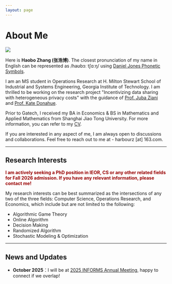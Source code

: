 ```yaml
---
layout: page
---
```


# About Me

<img src="https://harbourz.github.io/haobozhang.jpg" class="floatpic">

Here is **Haobo Zhang (张浩博)**. The closest pronunciation of my name in English can be represented as /haʊbɔː tʃɑːŋ/ using [Daniel Jones Phonetic Symbols](https://dictionary.cambridge.org/help/phonetics.html).<br>

I am an MS student in Operations Research at H. Milton Stewart School of Industrial and Systems Engineering, Georgia Institute of Technology. I am thrilled to be working on the research project "Incentivizing data sharing with heterogeneous privacy costs" with the guidance of [Prof. Juba Ziani](https://sites.gatech.edu/juba-ziani/) and [Prof. Kate Donahue](https://www.katedonahue.me/). 

Prior to Gatech, I received my BA in Economics & BS in Mathematics and Applied Mathematics from Shanghai Jiao Tong University. For more information, you can refer to my [CV](https://harbourz.github.io/file/CV_HaoboZHANG.pdf).

If you are interested in any aspect of me, I am always open to discussions and collaborations. Feel free to reach out to me at - harbourz [at] 163.com.

---

## Research Interests

**<font color="#990000">I am actively seeking a PhD position in IEOR, CS or any other related fields for Fall 2026 admission. If you have any relevant information, please contact me!</font>**

My research interests can be best summarized as the intersections of any two of the three fields: Computer Science, Operations Research, and Economics, which include but are not limited to the following:

- Algorithmic Game Theory
- Online Algorithm
- Decision Making
- Randomized Algorithm
- Stochastic Modeling & Optimization

---

## News and Updates

- **October 2025**：I will be at [2025 INFORMS Annual Meeting](https://meetings.informs.org/wordpress/annual/), happy to connect if we overlap!


<!-- <blockquote class="twitter-tweet"><p lang="en" dir="ltr">Thrilled to be an AAAI-UC Scholar at <a href="https://twitter.com/hashtag/AAAI24?src=hash&amp;ref_src=twsrc%5Etfw">#AAAI24</a>, thanks to <a href="https://twitter.com/hashtag/AAAI?src=hash&amp;ref_src=twsrc%5Etfw">#AAAI</a> &amp; <a href="https://twitter.com/hashtag/GoogleExploreCSR?src=hash&amp;ref_src=twsrc%5Etfw">#GoogleExploreCSR</a> for the sponsorship. Grateful for the knowledge gained and new friendships formed.<br><br>Wonderful trip in Vancouver. Looking forward to staying connected with all.<a href="https://twitter.com/hashtag/AAAI24?src=hash&amp;ref_src=twsrc%5Etfw">#AAAI24</a> <a href="https://twitter.com/hashtag/Vancouver?src=hash&amp;ref_src=twsrc%5Etfw">#Vancouver</a> <a href="https://twitter.com/hashtag/GoogleExploreCSR?src=hash&amp;ref_src=twsrc%5Etfw">#GoogleExploreCSR</a> <a href="https://t.co/wUQUp8XlSM">pic.twitter.com/wUQUp8XlSM</a></p>&mdash; Hanlin CAI (seeking a PhD position 2025) (@lancecai2002) <a href="https://twitter.com/lancecai2002/status/1762210025173344260?ref_src=twsrc%5Etfw">February 26, 2024</a></blockquote> <script async src="https://platform.twitter.com/widgets.js" charset="utf-8"></script> -->

